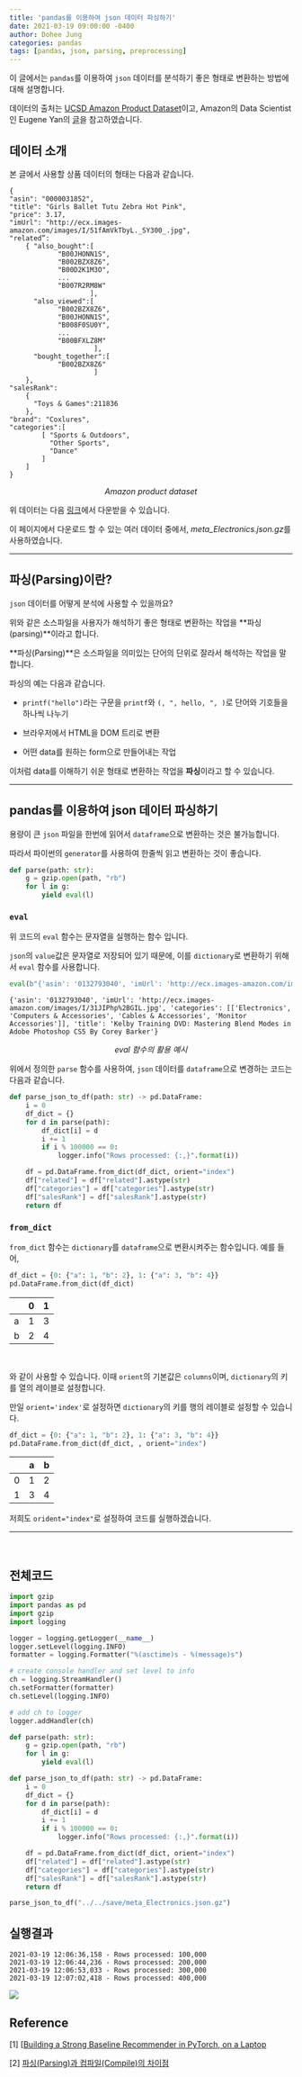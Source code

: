 ```yaml
---
title: 'pandas를 이용하여 json 데이터 파싱하기'
date: 2021-03-19 09:00:00 -0400
author: Dohee Jung
categories: pandas
tags: [pandas, json, parsing, preprocessing]
---
```



이 글에서는 `pandas`를 이용하여 `json` 데이터를 분석하기 좋은 형태로 변환하는 방법에 대해 설명합니다. 

데이터의 출처는 [UCSD Amazon Product Dataset](http://jmcauley.ucsd.edu/data/amazon/links.html)이고, Amazon의 Data Scientist인 Eugene Yan의 [글](https://eugeneyan.com/writing/recommender-systems-baseline-pytorch/)을 참고하였습니다.

## 데이터 소개

본 글에서 사용할 상품 데이터의 형태는 다음과 같습니다.


```
{ 
"asin": "0000031852",
"title": "Girls Ballet Tutu Zebra Hot Pink",
"price": 3.17,
"imUrl": "http://ecx.images-amazon.com/images/I/51fAmVkTbyL._SY300_.jpg",
"related”:
    { "also_bought":[
		  	"B00JHONN1S",
		  	"B002BZX8Z6",
		  	"B00D2K1M3O", 
		  	...
		  	"B007R2RM8W"
                    ],
      "also_viewed":[ 
		  	"B002BZX8Z6",
		  	"B00JHONN1S",
		  	"B008F0SU0Y",
		  	...
		  	"B00BFXLZ8M"
                     ],
      "bought_together":[ 
		  	"B002BZX8Z6"
                     ]
    },
"salesRank":
    { 
      "Toys & Games":211836
    },
"brand": "Coxlures",
"categories":[ 
	    [ "Sports & Outdoors",
	      "Other Sports",
	      "Dance"
	    ]
    ]
}
```

<div align="center">
  <i>Amazon product dataset</i>
</div>

위 데이터는 다음 [링크](http://jmcauley.ucsd.edu/data/amazon/links.html)에서 다운받을 수 있습니다. 

이 페이지에서 다운로드 할 수 있는 여러 데이터 중에서, *meta_Electronics.json.gz*를 사용하였습니다.

---
## 파싱(Parsing)이란?

`json` 데이터를 어떻게 분석에 사용할 수 있을까요?

위와 같은 소스파일을 사용자가 해석하기 좋은 형태로 변환하는 작업을 **파싱(parsing)**이라고 합니다.

**파싱(Parsing)**은 소스파일을 의미있는 단어의 단위로 잘라서 해석하는 작업을 말합니다.

파싱의 예는 다음과 같습니다. 

- `printf("hello")`라는 구문을 `printf`와 `(, ", hello, ", )`로 단어와 기호들을 하나씩 나누기

- 브라우저에서 HTML을 DOM 트리로 변환
  
- 어떤 data를 원하는 form으로 만들어내는 작업

이처럼 data를 이해하기 쉬운 형태로 변환하는 작업을 **파싱**이라고 할 수 있습니다.

---

## pandas를 이용하여 json 데이터 파싱하기

용량이 큰 `json` 파일을 한번에 읽어서 `dataframe`으로 변환하는 것은 불가능합니다.

따라서 파이썬의 `generator`를 사용하여 한줄씩 읽고 변환하는 것이 좋습니다. 

```python
def parse(path: str):
    g = gzip.open(path, "rb")
    for l in g:
        yield eval(l)
```

### `eval`

위 코드의 `eval` 함수는 문자열을 실행하는 함수 입니다.

`json`의 `value`값은 문자열로 저장되어 있기 때문에, 이를 `dictionary`로 변환하기 위해서 `eval` 함수를 사용합니다.

```python
eval(b"{'asin': '0132793040', 'imUrl': 'http://ecx.images-amazon.com/images/I/31JIPhp%2BGIL.jpg', 'categories': [['Electronics', 'Computers & Accessories', 'Cables & Accessories', 'Monitor Accessories']], 'title': 'Kelby Training DVD: Mastering Blend Modes in Adobe Photoshop CS5 By Corey Barker'}\n")
```

```
{'asin': '0132793040', 'imUrl': 'http://ecx.images-amazon.com/images/I/31JIPhp%2BGIL.jpg', 'categories': [['Electronics', 'Computers & Accessories', 'Cables & Accessories', 'Monitor Accessories']], 'title': 'Kelby Training DVD: Mastering Blend Modes in Adobe Photoshop CS5 By Corey Barker'}
```

<div align="center">
  <i>eval 함수의 활용 예시</i>
</div>

위에서 정의한 `parse` 함수를 사용하여, `json` 데이터를 `dataframe`으로 변경하는 코드는 다음과 같습니다.

```python
def parse_json_to_df(path: str) -> pd.DataFrame:
    i = 0
    df_dict = {}
    for d in parse(path):
        df_dict[i] = d
        i += 1
        if i % 100000 == 0:
            logger.info("Rows processed: {:,}".format(i))

    df = pd.DataFrame.from_dict(df_dict, orient="index")
    df["related"] = df["related"].astype(str)
    df["categories"] = df["categories"].astype(str)
    df["salesRank"] = df["salesRank"].astype(str)
    return df
```

### `from_dict`
`from_dict` 함수는 `dictionary`를 `dataframe`으로 변환시켜주는 함수입니다. 예를 들어,
```python
df_dict = {0: {"a": 1, "b": 2}, 1: {"a": 3, "b": 4}}
pd.DataFrame.from_dict(df_dict)
```

||0|1|
|------|---|---|
|a|1|3|
|b|2|4|


<br/>

와 같이 사용할 수 있습니다. 이때 `orient`의 기본값은 `columns`이며, `dictionary`의 키를 열의 레이블로 설정합니다.

만일 `orient='index'`로 설정하면 `dictionary`의 키를 행의 레이블로 설정할 수 있습니다.

```python
df_dict = {0: {"a": 1, "b": 2}, 1: {"a": 3, "b": 4}}
pd.DataFrame.from_dict(df_dict, , orient="index")
```

||a|b|
|------|---|---|
|0|1|2|
|1|3|4|

저희도 `orident="index"`로 설정하여 코드를 실행하겠습니다.

---

<br/>

## 전체코드

```python
import gzip
import pandas as pd
import gzip
import logging

logger = logging.getLogger(__name__)
logger.setLevel(logging.INFO)
formatter = logging.Formatter("%(asctime)s - %(message)s")

# create console handler and set level to info
ch = logging.StreamHandler()
ch.setFormatter(formatter)
ch.setLevel(logging.INFO)

# add ch to logger
logger.addHandler(ch)

def parse(path: str):
    g = gzip.open(path, "rb")
    for l in g:
        yield eval(l)

def parse_json_to_df(path: str) -> pd.DataFrame:
    i = 0
    df_dict = {}
    for d in parse(path):
        df_dict[i] = d
        i += 1
        if i % 100000 == 0:
            logger.info("Rows processed: {:,}".format(i))

    df = pd.DataFrame.from_dict(df_dict, orient="index")
    df["related"] = df["related"].astype(str)
    df["categories"] = df["categories"].astype(str)
    df["salesRank"] = df["salesRank"].astype(str)
    return df

parse_json_to_df("../../save/meta_Electronics.json.gz")
```

## 실행결과

```
2021-03-19 12:06:36,158 - Rows processed: 100,000
2021-03-19 12:06:44,236 - Rows processed: 200,000
2021-03-19 12:06:53,033 - Rows processed: 300,000
2021-03-19 12:07:02,418 - Rows processed: 400,000
```


![](https://user-images.githubusercontent.com/57972646/111726593-97f37780-88ac-11eb-991f-85974c30362d.png)


## Reference

[1] [[Building a Strong Baseline Recommender in PyTorch, on a Laptop](https://eugeneyan.com/writing/recommender-systems-baseline-pytorch/)

[2] [파싱(Parsing)과 컴파일(Compile)의 차이점](https://rednose86.tistory.com/10)
